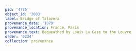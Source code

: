 ```yaml
---
pid: '4775'
object_id: '3003'
label: Bridge of Talavera
provenance_date: '1879'
provenance_location: France, Paris
provenance_text: Bequeathed by Louis La Caze to the Louvre
order: '0234'
collection: provenance
---
```

